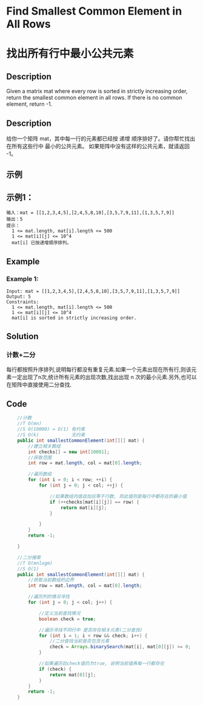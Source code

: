 # Find Smallest Common Element in All Rows
# 找出所有行中最小公共元素

## Description
Given a matrix mat where every row is sorted in strictly increasing order, return the smallest common element in all rows.
If there is no common element, return -1.

## Description
给你一个矩阵 mat，其中每一行的元素都已经按 递增 顺序排好了。请你帮忙找出在所有这些行中 最小的公共元素。
如果矩阵中没有这样的公共元素，就请返回 -1。

## 示例
## 示例1：
    输入：mat = [[1,2,3,4,5],[2,4,5,8,10],[3,5,7,9,11],[1,3,5,7,9]]
    输出：5
    提示：
      1 <= mat.length, mat[i].length <= 500
      1 <= mat[i][j] <= 10^4
      mat[i] 已按递增顺序排列。

## Example
### Example 1:
    Input: mat = [[1,2,3,4,5],[2,4,5,8,10],[3,5,7,9,11],[1,3,5,7,9]]
    Output: 5
    Constraints:
      1 <= mat.length, mat[i].length <= 500
      1 <= mat[i][j] <= 10^4
      mat[i] is sorted in strictly increasing order.


## Solution
### 计数+二分
每行都按照升序排列,说明每行都没有重复元素.如果一个元素出现在所有行,则该元素一定出现了n次,统计所有元素的出现次数,找出出现 n 次的最小元素.另外,也可以在矩阵中直接使用二分查找.


## Code 

```java
    //计数
    //T O(mn)
    //S O(10000) = O(1) 有约束
    //S O(k)            无约束
    public int smallestCommonElement(int[][] mat) {
        //建立相关数组
        int checks[] = new int[10001];
        //获取范围
        int row = mat.length, col = mat[0].length;

        //遍历数组
        for (int i = 0; i < row; ++i) {
            for (int j = 0; j < col; ++j) {

                //如果数组内值自加后等于行数, 则此值则是每行中都存在的最小值
                if (++checks[mat[i][j]] == row) {
                    return mat[i][j];
                }

            }
        }
        return -1;

    }

    //二分搜索
    //T O(mnlogm)
    //S O(1)
    public int smallestCommonElement(int[][] mat) {
        //获取当前数组的边界
        int row = mat.length, col = mat[0].length;

        //遍历列的情况寻找
        for (int j = 0; j < col; j++) {

            //定义当前查找情况
            boolean check = true;

            //遍历寻找不同行中 是否存在相关元素(二分查找)
            for (int i = 1; i < row && check; i++) {
                //二分查找当前是否包含元素
                check = Arrays.binarySearch(mat[i], mat[0][j]) >= 0;
            }

            //如果遍历后check值仍为true, 说明当前值再每一行都存在
            if (check) {
                return mat[0][j];
            }
        }
        return -1;
    }

```